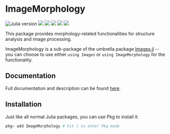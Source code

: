 # ImageMorphology

![Julia version](https://img.shields.io/badge/julia-%3E%3D%201.6-blue)
[![][action-img]][action-url]
[![][pkgeval-img]][pkgeval-url]
[![][codecov-img]][codecov-url]
[![][docs-stable-img]][docs-stable-url]
[![][docs-dev-img]][docs-dev-url]

This package provides morphology-related functionalities for structure analysis and image processing.

ImageMorphology is a sub-package of the umbrella package [Images.jl][images-url] -- you can choose
to use either `using Images` or `using ImageMorphology` for the functionality.

## Documentation

Full documentation and description can be found [here][docs-stable-url].

## Installation

Just like all normal Julia packages, you can use Pkg to install it:

```julia
pkg> add ImageMorphology # hit ] to enter Pkg mode
```

<!-- URLS -->

[pkgeval-img]: https://juliaci.github.io/NanosoldierReports/pkgeval_badges/I/ImageMorphology.svg
[pkgeval-url]: https://juliaci.github.io/NanosoldierReports/pkgeval_badges/report.html
[action-img]: https://github.com/JuliaImages/ImageMorphology.jl/workflows/Unit%20test/badge.svg
[action-url]: https://action-ci.org/JuliaImages/ImageMorphology.jl
[codecov-img]: https://codecov.io/github/JuliaImages/ImageMorphology.jl/coverage.svg?branch=master
[codecov-url]: https://codecov.io/github/JuliaImages/ImageMorphology.jl?branch=master
[docs-stable-img]: https://img.shields.io/badge/docs-stable-blue.svg
[docs-stable-url]: https://JuliaImages.github.io/ImageMorphology.jl/stable
[docs-dev-img]: https://img.shields.io/badge/docs-dev-blue.svg
[docs-dev-url]: https://JuliaImages.github.io/ImageMorphology.jl/latest

[images-url]: https://github.com/JuliaImages/Images.jl
